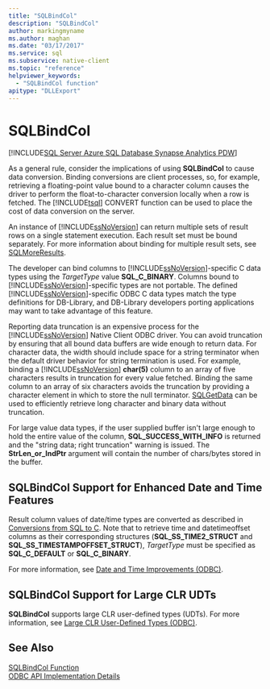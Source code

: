 ```yaml
---
title: "SQLBindCol"
description: "SQLBindCol"
author: markingmyname
ms.author: maghan
ms.date: "03/17/2017"
ms.service: sql
ms.subservice: native-client
ms.topic: "reference"
helpviewer_keywords:
  - "SQLBindCol function"
apitype: "DLLExport"
---
```

# SQLBindCol
[!INCLUDE[SQL Server Azure SQL Database Synapse Analytics PDW](../../includes/applies-to-version/sql-asdb-asdbmi-asa-pdw.md)]

  As a general rule, consider the implications of using **SQLBindCol** to cause data conversion. Binding conversions are client processes, so, for example, retrieving a floating-point value bound to a character column causes the driver to perform the float-to-character conversion locally when a row is fetched. The [!INCLUDE[tsql](../../includes/tsql-md.md)] CONVERT function can be used to place the cost of data conversion on the server.  
  
 An instance of [!INCLUDE[ssNoVersion](../../includes/ssnoversion-md.md)] can return multiple sets of result rows on a single statement execution. Each result set must be bound separately. For more information about binding for multiple result sets, see [SQLMoreResults](../../relational-databases/native-client-odbc-api/sqlmoreresults.md).  
  
 The developer can bind columns to [!INCLUDE[ssNoVersion](../../includes/ssnoversion-md.md)]-specific C data types using the *TargetType* value **SQL_C_BINARY**. Columns bound to [!INCLUDE[ssNoVersion](../../includes/ssnoversion-md.md)]-specific types are not portable. The defined [!INCLUDE[ssNoVersion](../../includes/ssnoversion-md.md)]-specific ODBC C data types match the type definitions for DB-Library, and DB-Library developers porting applications may want to take advantage of this feature.  
  
 Reporting data truncation is an expensive process for the [!INCLUDE[ssNoVersion](../../includes/ssnoversion-md.md)] Native Client ODBC driver. You can avoid truncation by ensuring that all bound data buffers are wide enough to return data. For character data, the width should include space for a string terminator when the default driver behavior for string termination is used. For example, binding a [!INCLUDE[ssNoVersion](../../includes/ssnoversion-md.md)] **char(5)** column to an array of five characters results in truncation for every value fetched. Binding the same column to an array of six characters avoids the truncation by providing a character element in which to store the null terminator. [SQLGetData](../../relational-databases/native-client-odbc-api/sqlgetdata.md) can be used to efficiently retrieve long character and binary data without truncation.  
  
 For large value data types, if the user supplied buffer isn't large enough to hold the entire value of the column, **SQL_SUCCESS_WITH_INFO** is returned and the "string data; right truncation" warning is issued. The **StrLen_or_IndPtr** argument will contain the number of chars/bytes stored in the buffer.  
  
## SQLBindCol Support for Enhanced Date and Time Features  
 Result column values of date/time types are converted as described in [Conversions from SQL to C](../../relational-databases/native-client-odbc-date-time/datetime-data-type-conversions-from-sql-to-c.md). Note that to retrieve time and datetimeoffset columns as their corresponding structures (**SQL_SS_TIME2_STRUCT** and **SQL_SS_TIMESTAMPOFFSET_STRUCT**), *TargetType* must be specified as **SQL_C_DEFAULT** or **SQL_C_BINARY**.  
  
 For more information, see [Date and Time Improvements &#40;ODBC&#41;](../../relational-databases/native-client-odbc-date-time/date-and-time-improvements-odbc.md).  
  
## SQLBindCol Support for Large CLR UDTs  
 **SQLBindCol** supports large CLR user-defined types (UDTs). For more information, see [Large CLR User-Defined Types &#40;ODBC&#41;](../../relational-databases/native-client/odbc/large-clr-user-defined-types-odbc.md).  
  
## See Also  
 [SQLBindCol Function](../../odbc/reference/syntax/sqlbindcol-function.md)   
 [ODBC API Implementation Details](../../relational-databases/native-client-odbc-api/odbc-api-implementation-details.md)  
  
